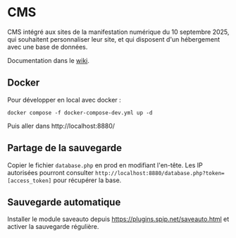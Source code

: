 # CMS

CMS intégré aux sites de la manifestation numérique du 10 septembre 2025,
qui souhaitent personnaliser leur site,
et qui disposent d'un hébergement avec une base de données.

Documentation dans le [wiki](https://github.com/10s25/cms/wiki).


## Docker

Pour développer en local avec docker :

```
docker compose -f docker-compose-dev.yml up -d
```

Puis aller dans http://localhost:8880/

## Partage de la sauvegarde

Copier le fichier `database.php` en prod en modifiant l'en-tête. Les IP autorisées pourront consulter `http://localhost:8880/database.php?token=[access_token]` pour récupérer la base.


## Sauvegarde automatique

Installer le module saveauto depuis https://plugins.spip.net/saveauto.html et activer la sauvegarde régulière.
